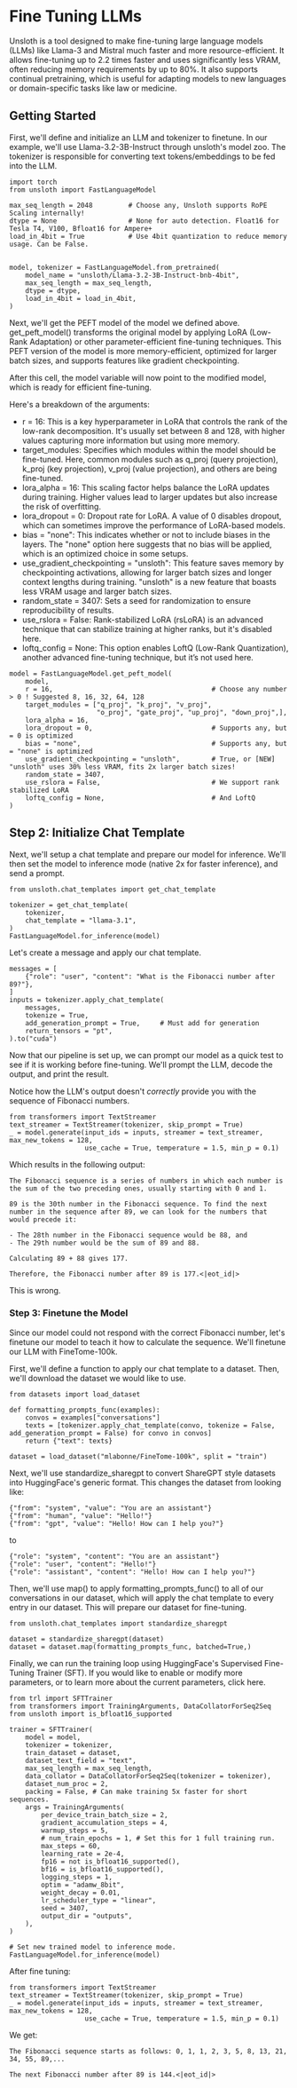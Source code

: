 # Fine Tuning LLMs
Unsloth is a tool designed to make fine-tuning large language models (LLMs) like Llama-3 and Mistral much faster and more resource-efficient. It allows fine-tuning up to 2.2 times faster and uses significantly less VRAM, often reducing memory requirements by up to 80%. It also supports continual pretraining, which is useful for adapting models to new languages or domain-specific tasks like law or medicine.

## Getting Started

First, we'll define and initialize an LLM and tokenizer to finetune. In our example, we'll use Llama-3.2-3B-Instruct through unsloth's model zoo. The tokenizer is responsible for converting text tokens/embeddings to be fed into the LLM.

```
import torch
from unsloth import FastLanguageModel

max_seq_length = 2048         # Choose any, Unsloth supports RoPE Scaling internally!
dtype = None                  # None for auto detection. Float16 for Tesla T4, V100, Bfloat16 for Ampere+
load_in_4bit = True           # Use 4bit quantization to reduce memory usage. Can be False.


model, tokenizer = FastLanguageModel.from_pretrained(
    model_name = "unsloth/Llama-3.2-3B-Instruct-bnb-4bit",
    max_seq_length = max_seq_length,
    dtype = dtype,
    load_in_4bit = load_in_4bit,
)
```

Next, we'll get the PEFT model of the model we defined above. get_peft_model() transforms the original model by applying LoRA (Low-Rank Adaptation) or other parameter-efficient fine-tuning techniques. This PEFT version of the model is more memory-efficient, optimized for larger batch sizes, and supports features like gradient checkpointing.

After this cell, the model variable will now point to the modified model, which is ready for efficient fine-tuning.

Here's a breakdown of the arguments:

- r = 16: This is a key hyperparameter in LoRA that controls the rank of the low-rank decomposition. It's usually set between 8 and 128, with higher values capturing more information but using more memory.
- target_modules: Specifies which modules within the model should be fine-tuned. Here, common modules such as q_proj (query projection), k_proj (key projection), v_proj (value projection), and others are being fine-tuned.
- lora_alpha = 16: This scaling factor helps balance the LoRA updates during training. Higher values lead to larger updates but also increase the risk of overfitting.
- lora_dropout = 0: Dropout rate for LoRA. A value of 0 disables dropout, which can sometimes improve the performance of LoRA-based models.
- bias = "none": This indicates whether or not to include biases in the layers. The "none" option here suggests that no bias will be applied, which is an optimized choice in some setups.
- use_gradient_checkpointing = "unsloth": This feature saves memory by checkpointing activations, allowing for larger batch sizes and longer context lengths during training. "unsloth" is a new feature that boasts less VRAM usage and larger batch sizes.
- random_state = 3407: Sets a seed for randomization to ensure reproducibility of results.
- use_rslora = False: Rank-stabilized LoRA (rsLoRA) is an advanced technique that can stabilize training at higher ranks, but it's disabled here.
- loftq_config = None: This option enables LoftQ (Low-Rank Quantization), another advanced fine-tuning technique, but it’s not used here.

```
model = FastLanguageModel.get_peft_model(
    model,
    r = 16,                                        # Choose any number > 0 ! Suggested 8, 16, 32, 64, 128
    target_modules = ["q_proj", "k_proj", "v_proj",
                      "o_proj", "gate_proj", "up_proj", "down_proj",],
    lora_alpha = 16,
    lora_dropout = 0,                              # Supports any, but = 0 is optimized
    bias = "none",                                 # Supports any, but = "none" is optimized
    use_gradient_checkpointing = "unsloth",        # True, or [NEW] "unsloth" uses 30% less VRAM, fits 2x larger batch sizes!
    random_state = 3407,
    use_rslora = False,                            # We support rank stabilized LoRA
    loftq_config = None,                           # And LoftQ
)
```

## Step 2: Initialize Chat Template

Next, we'll setup a chat template and prepare our model for inference. We'll then set the model to inference mode (native 2x for faster inference), and send a prompt.


```
from unsloth.chat_templates import get_chat_template

tokenizer = get_chat_template(
    tokenizer,
    chat_template = "llama-3.1",
)
FastLanguageModel.for_inference(model)
```


Let's create a message and apply our chat template.

```
messages = [
    {"role": "user", "content": "What is the Fibonacci number after 89?"},
]
inputs = tokenizer.apply_chat_template(
    messages,
    tokenize = True,
    add_generation_prompt = True,     # Must add for generation
    return_tensors = "pt",
).to("cuda")
```

Now that our pipeline is set up, we can prompt our model as a quick test to see if it is working before fine-tuning. We'll prompt the LLM, decode the output, and print the result.

Notice how the LLM's output doesn't *correctly* provide you with the sequence of Fibonacci numbers.
```
from transformers import TextStreamer
text_streamer = TextStreamer(tokenizer, skip_prompt = True)
_ = model.generate(input_ids = inputs, streamer = text_streamer, max_new_tokens = 128,
                   use_cache = True, temperature = 1.5, min_p = 0.1)
```
Which results in the following output:

```
The Fibonacci sequence is a series of numbers in which each number is the sum of the two preceding ones, usually starting with 0 and 1.

89 is the 30th number in the Fibonacci sequence. To find the next number in the sequence after 89, we can look for the numbers that would precede it:

- The 28th number in the Fibonacci sequence would be 88, and
- The 29th number would be the sum of 89 and 88.

Calculating 89 + 88 gives 177.

Therefore, the Fibonacci number after 89 is 177.<|eot_id|>
```

This is wrong.

### Step 3: Finetune the Model

Since our model could not respond with the correct Fibonacci number, let's finetune our model to teach it how to calculate the sequence. We'll finetune our LLM with FineTome-100k.

First, we'll define a function to apply our chat template to a dataset. Then, we'll download the dataset we would like to use.

```
from datasets import load_dataset

def formatting_prompts_func(examples):
    convos = examples["conversations"]
    texts = [tokenizer.apply_chat_template(convo, tokenize = False, add_generation_prompt = False) for convo in convos]
    return {"text": texts}

dataset = load_dataset("mlabonne/FineTome-100k", split = "train")
```

Next, we'll use standardize_sharegpt to convert ShareGPT style datasets into HuggingFace's generic format. This changes the dataset from looking like:

```
{"from": "system", "value": "You are an assistant"}
{"from": "human", "value": "Hello!"}
{"from": "gpt", "value": "Hello! How can I help you?"}
```

to

```
{"role": "system", "content": "You are an assistant"}
{"role": "user", "content": "Hello!"}
{"role": "assistant", "content": "Hello! How can I help you?"}
```

Then, we'll use map() to apply formatting_prompts_func() to all of our conversations in our dataset, which will apply the chat template to every entry in our dataset. This will prepare our dataset for fine-tuning.

```
from unsloth.chat_templates import standardize_sharegpt

dataset = standardize_sharegpt(dataset)
dataset = dataset.map(formatting_prompts_func, batched=True,)
```

Finally, we can run the training loop using HuggingFace's Supervised Fine-Tuning Trainer (SFT). If you would like to enable or modify more parameters, or to learn more about the current parameters, click here.

```
from trl import SFTTrainer
from transformers import TrainingArguments, DataCollatorForSeq2Seq
from unsloth import is_bfloat16_supported

trainer = SFTTrainer(
    model = model,
    tokenizer = tokenizer,
    train_dataset = dataset,
    dataset_text_field = "text",
    max_seq_length = max_seq_length,
    data_collator = DataCollatorForSeq2Seq(tokenizer = tokenizer),
    dataset_num_proc = 2,
    packing = False, # Can make training 5x faster for short sequences.
    args = TrainingArguments(
        per_device_train_batch_size = 2,
        gradient_accumulation_steps = 4,
        warmup_steps = 5,
        # num_train_epochs = 1, # Set this for 1 full training run.
        max_steps = 60,
        learning_rate = 2e-4,
        fp16 = not is_bfloat16_supported(),
        bf16 = is_bfloat16_supported(),
        logging_steps = 1,
        optim = "adamw_8bit",
        weight_decay = 0.01,
        lr_scheduler_type = "linear",
        seed = 3407,
        output_dir = "outputs",
    ),
)

# Set new trained model to inference mode.
FastLanguageModel.for_inference(model)
```

After fine tuning:

```
from transformers import TextStreamer
text_streamer = TextStreamer(tokenizer, skip_prompt = True)
_ = model.generate(input_ids = inputs, streamer = text_streamer, max_new_tokens = 128,
                   use_cache = True, temperature = 1.5, min_p = 0.1)
```

We get:

```
The Fibonacci sequence starts as follows: 0, 1, 1, 2, 3, 5, 8, 13, 21, 34, 55, 89,...

The next Fibonacci number after 89 is 144.<|eot_id|>
```
